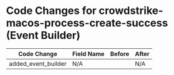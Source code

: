 # Code Changes for crowdstrike-macos-process-create-success (Event Builder)

| Code Change | Field Name | Before | After |
|-------------|------------|--------|-------|
| added_event_builder | N/A |  | N/A |